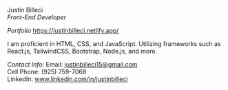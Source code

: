 Justin Billeci  
*Front-End Developer*      

*Portfolio* https://justinbilleci.netlify.app/
 
I am proficient in HTML, CSS, and JavaScript. Utilizing frameworks such as React.js, TailwindCSS, Bootstrap, Node.js, and more.                                                                                                                                                                                                                                                                                                                                                                                                                                                                                                                                                                                                                                                                                                                   
                                                                                                                                                                                                                                                                                  
                                                                                                                                                                                                                                                                                                                                        
*Contact Info*:
Email: justinbilleci15@gmail.com                                                                                                                                       
Cell Phone: (925) 759-7068                                                                                                                                             
LinkedIn: www.linkedin.com/in/justinbilleci                                                                                                                            
